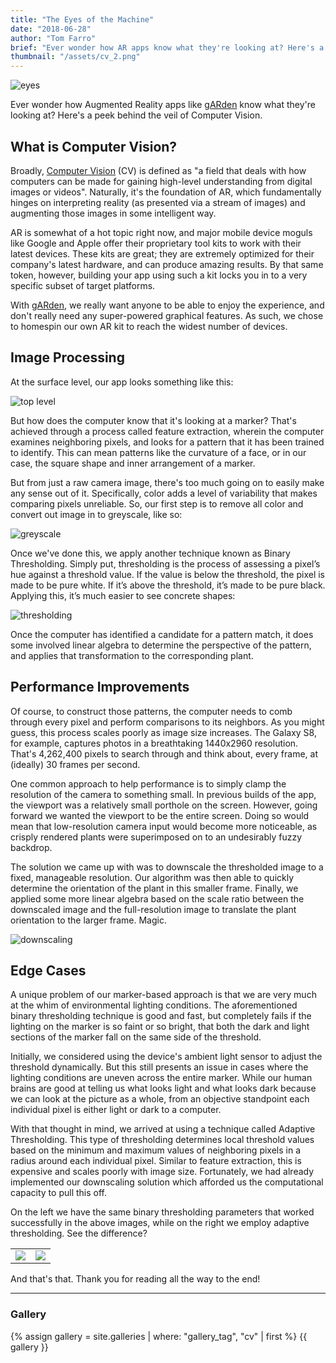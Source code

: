 ```yaml
---
title: "The Eyes of the Machine"
date: "2018-06-28"
author: "Tom Farro"
brief: "Ever wonder how AR apps know what they're looking at? Here's a peek behind the veil of Computer Vision."
thumbnail: "/assets/cv_2.png"
---
```


![eyes](../assets/cv_3.png)

Ever wonder how Augmented Reality apps like [gARden][garden] know what they're looking at? Here's a peek behind the veil of Computer Vision.

<!--more-->

## What is Computer Vision?

Broadly, [Computer Vision][cv] (CV) is defined as "a field that deals with how computers can be made for gaining high-level understanding from digital images or videos". Naturally, it's the foundation of AR, which fundamentally hinges on interpreting reality (as presented via a stream of images) and augmenting those images in some intelligent way. 

AR is somewhat of a hot topic right now, and major mobile device moguls like Google and Apple offer their proprietary tool kits to work with their latest devices. These kits are great; they are extremely optimized for their company's latest hardware, and can produce amazing results. By that same token, however, building your app using such a kit locks you in to a very specific subset of target platforms. 

With [gARden][garden], we really want anyone to be able to enjoy the experience, and don't really need any super-powered graphical features. As such, we chose to homespin our own AR kit to reach the widest number of devices. 

## Image Processing

At the surface level, our app looks something like this:

![top level](../assets/gallery/cv/1.png)

But how does the computer know that it's looking at a marker? That's achieved through a process called feature extraction, wherein the computer examines neighboring pixels, and looks for a pattern that it has been trained to identify. This can mean patterns like the curvature of a face, or in our case, the square shape and inner arrangement of a marker.

But from just a raw camera image, there's too much going on to easily make any sense out of it. Specifically, color adds a level of variability that makes comparing pixels unreliable. So, our first step is to remove all color and convert out image in to greyscale, like so:

![greyscale](../assets/gallery/cv/2.png)

Once we've done this, we apply another technique known as Binary Thresholding. Simply put, thresholding is the process of assessing a pixel’s hue against a threshold value. If the value is below the threshold, the pixel is made to be pure white. If it’s above the threshold, it’s made to be pure black. Applying this, it’s much easier to see concrete shapes:

![thresholding](../assets/gallery/cv/3.png)

Once the computer has identified a candidate for a pattern match, it does some involved linear algebra to determine the perspective of the pattern, and applies that transformation to the corresponding plant.

## Performance Improvements

Of course, to construct those patterns, the computer needs to comb through every pixel and perform comparisons to its neighbors. As you might guess, this process scales poorly as image size increases. The Galaxy S8, for example, captures photos in a breathtaking 1440x2960 resolution. That's 4,262,400 pixels to search through and think about, every frame, at (ideally) 30 frames per second.

One common approach to help performance is to simply clamp the resolution of the camera to something small. In previous builds of the app, the viewport was a relatively small porthole on the screen. However, going forward we wanted the viewport to be the entire screen. Doing so would mean that low-resolution camera input would become more noticeable, as crisply rendered plants were superimposed on to an undesirably fuzzy backdrop.

The solution we came up with was to downscale the thresholded image to a fixed, manageable resolution. Our algorithm was then able to quickly determine the orientation of the plant in this smaller frame. Finally, we applied some more linear algebra based on the scale ratio between the downscaled image and the full-resolution image to translate the plant orientation to the larger frame. Magic. 

![downscaling](../assets/gallery/cv/4.png)

## Edge Cases

A unique problem of our marker-based approach is that we are very much at the whim of environmental lighting conditions. The aforementioned binary thresholding technique is good and fast, but completely fails if the lighting on the marker is so faint or so bright, that both the dark and light sections of the marker fall on the same side of the threshold. 

Initially, we considered using the device's ambient light sensor to adjust the threshold dynamically. But this still presents an issue in cases where the lighting conditions are uneven across the entire marker. While our human brains are good at telling us what looks light and what looks dark because we can look at the picture as a whole, from an objective standpoint each individual pixel is either light or dark to a computer.

With that thought in mind, we arrived at using a technique called Adaptive Thresholding. This type of thresholding determines local threshold values based on the minimum and maximum values of neighboring pixels in a radius around each individual pixel. Similar to feature extraction, this is expensive and scales poorly with image size. Fortunately, we had already implemented our downscaling solution which afforded us the computational capacity to pull this off.

On the left we have the same binary thresholding parameters that worked successfully in the above images, while on the right we employ adaptive thresholding. See the difference?

<table style="border: none;" border="0">
    <tr>
        <td style="border: none;">
            <img src="../assets/gallery/cv/5.png"/>
        </td>
        <td style="border: none;">
            <img src="../assets/gallery/cv/6.png"/>
        </td>
    </tr>
</table>

And that's that. Thank you for reading all the way to the end!

<div>
  <hr>
  <h3 id="gallery">Gallery</h3>
  {% assign gallery = site.galleries | where: "gallery_tag", "cv" | first %}
  {{ gallery }}
</div>

[garden]: ../games/garden
[cv]: https://en.wikipedia.org/wiki/Computer_vision
